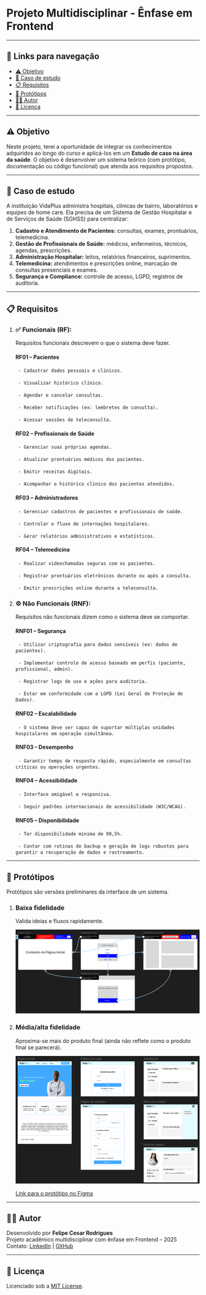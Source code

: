 # Projeto Multidisciplinar - Ênfase em Frontend

---
## 🔗 Links para navegação
- [⚠️ Objetivo](#objetivo)
- [📕 Caso de estudo](#caso-de-estudo)
- [📋 Requisitos](#requisitos)
- [🎨 Protótipos](#prototipos)
- [👨‍💻 Autor](#autor)
- [📄 Licença](#licenca)

---

<div id="objetivo">

## ⚠️ Objetivo
 Neste projeto, terei a oportunidade de integrar os conhecimentos adquiridos ao longo do curso e aplicá-los em um **Estudo de caso na área da saúde**. O objetivo é desenvolver um sistema teórico (com protótipo, documentação ou código funcional) que atenda aos requisitos propostos.

</div>

---

<div id="caso-de-estudo">

## 📕 Caso de estudo
A instituição VidaPlus administra hospitais, clínicas de bairro, laboratórios e equipes de home care. Ela precisa de um Sistema de Gestão Hospitalar e de Serviços de Saúde (SGHSS) para centralizar: 
1. **Cadastro e Atendimento de Pacientes:** consultas, exames, prontuários, telemedicina. 
2. **Gestão de Profissionais de Saúde:** médicos, enfermeiros, técnicos, agendas, prescrições. 
3. **Administração Hospitalar:** leitos, relatórios financeiros, suprimentos. 
4. **Telemedicina:** atendimentos e prescrições online, marcação de consultas presenciais e exames. 
5. **Segurança e Compliance:** controle de acesso, LGPD, registros de auditoria.

</div>

---

<div id="requisitos">

## 📋 Requisitos
1. ### ✅ Funcionais (RF):

    Requisitos funcionais descrevem o que o sistema deve fazer.
    
    #### RF01 – Pacientes
        - Cadastrar dados pessoais e clínicos.

        - Visualizar histórico clínico.

        - Agendar e cancelar consultas.

        - Receber notificações (ex: lembretes de consulta).

        - Acessar sessões de teleconsulta.

    #### RF02 – Profissionais de Saúde
        - Gerenciar suas próprias agendas.

        - Atualizar prontuários médicos dos pacientes.

        - Emitir receitas digitais.

        - Acompanhar o histórico clínico dos pacientes atendidos.

    #### RF03 – Administradores
        - Gerenciar cadastros de pacientes e profissionais de saúde.

        - Controlar o fluxo de internações hospitalares.

        - Gerar relatórios administrativos e estatísticos.

    #### RF04 – Telemedicina
        - Realizar videochamadas seguras com os pacientes.

        - Registrar prontuários eletrônicos durante ou após a consulta.

        - Emitir prescrições online durante a teleconsulta.


2. ### ⚙️ Não Funcionais (RNF):
    
    Requisitos não funcionais dizem como o sistema deve se comportar.

    #### RNF01 – Segurança
        - Utilizar criptografia para dados sensíveis (ex: dados de pacientes).

        - Implementar controle de acesso baseado em perfis (paciente, profissional, admin).

        - Registrar logs de uso e ações para auditoria.

        - Estar em conformidade com a LGPD (Lei Geral de Proteção de Dados).

    #### RNF02 – Escalabilidade
        - O sistema deve ser capaz de suportar múltiplas unidades hospitalares em operação simultânea.

    #### RNF03 – Desempenho
        - Garantir tempo de resposta rápido, especialmente em consultas críticas ou operações urgentes.

    #### RNF04 – Acessibilidade
        - Interface amigável e responsiva.

        - Seguir padrões internacionais de acessibilidade (W3C/WCAG).

    #### RNF05 – Disponibilidade
        - Ter disponibilidade mínima de 99,5%.

        - Contar com rotinas de backup e geração de logs robustos para garantir a recuperação de dados e rastreamento.


</div>

---

<div id="prototipos">

## 🎨 Protótipos

Protótipos são versões preliminares da interface de um sistema.

1. ### Baixa fidelidade

    Valida ideias e fluxos rapidamente.

    ![Protótipo de baixa fidelidade](./image/prototipo_baixa_fidelidade.png)


2. ### Média/alta fidelidade

    Aproxima-se mais do produto final (ainda não reflete como o produto final se parecerá).

    ![Protótipo de média/alta fidelidade](./image/prototipo_media_alta_fidelidade.png)

    [Link para o protótipo no Figma](https://www.figma.com/design/XiryicMrJK9n9ubcwu09lS/Untitled?node-id=50-2&t=OYdr396MsLzCelwq-1)

</div>

---

<div id="autor">

## 👨‍💻 Autor

Desenvolvido por **Felipe Cesar Rodrigues**  
Projeto acadêmico multidisciplinar com ênfase em Frontend – 2025  
Contato: [LinkedIn](https://www.linkedin.com/in/felipe-cesar-rodrigues/) | [GitHub](https://github.com/Kiy0p0N)


</div>

--- 

<div id="licenca">

## 📄 Licença

Licenciado sob a [MIT License](./LICENSE).

</div>